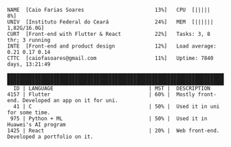 ```shell
NAME  [Caio Farias Soares                       13%]   CPU  [|||||                                     8%]
UNIV  [Instituto Federal do Ceará               24%]   MEM  [||||||                           1,82G/16.0G]
CURT  [Front-end with Flutter & React           22%]   Tasks: 3, 8 thr; 3 running
INTE  [Front-end and product design             12%]   Load average: 0.21 0.17 0.14
CTTC  [caiofasoares@gmail.com                   11%]   Uptime: 7840 days, 13:21:49

█████████████████████████████████████████████████████████████████████████████████████████████████████████
█████████████████████████████████████████████████████████████████████████████████████████████████████████
  ID | LANGUAGE                               | MST |  DESCRIPTION
4157 | Flutter                                | 60% |  Mostly front-end. Developed an app on it for uni.
  41 | C                                      | 50% |  Used it in uni for some time.
 975 | Python + ML                            | 50% |  Used it in Huawei's AI program
1425 | React                                  | 20% |  Web front-end. Developed a portfolio on it.

```

<!---
- 👋 Hi, I’m @CaioFaSoares
- 👀 I’m interested in ...
- 🌱 I’m currently learning ...
- 💞️ I’m looking to collaborate on ...
- 📫 How to reach me ...
--->

<!---
CaioFaSoares/CaioFaSoares is a ✨ special ✨ repository because its `README.md` (this file) appears on your GitHub profile.
You can click the Preview link to take a look at your changes.
--->
